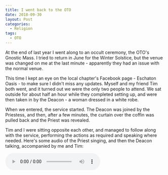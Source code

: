 ```yaml
---
title: I went back to the OTO
date: 2018-09-30
layout: Post
categories:
  - Religion
tags:
  - OTO
---
```


At the end of last year I went along to an occult ceremony, the OTO's Gnostic Mass. I tried to return in June for the Winter Solstice, but the venue was changed on me at the last minute - apparently they had an issue with the normal venue.

<!-- more -->

This time I kept an eye on the local chapter's Facebook page - Eschaton Oasis - to make sure I didn't miss any updates. Myself and my friend Tim both went, and it turned out we were the only two people to attend. We sat outside for about half an hour while they completed setting up, and were then taken in by the Deacon - a woman dressed in a white robe.

When we entered, the service started. The Deacon was joined by the Priestess, and then, after a few minutes, the curtain over the coffin was pulled back and the Priest was revealed.

Tim and I were sitting opposite each other, and managed to follow along with the service, performing the actions as required and speaking where needed. Here's some audio of the Priest singing, and then the Deacon talking, accompanied by me and Tim:

<audio controls src="/media/audio/skepticism/GnosticMass.mp3" />

Salt was added to water and used as a blessing. There was a lot of walking in circles, many crosses drawn in the air, and a lot of attention paid to the priest's lance (a long wooden spear).

There were some comedy moments, like when the curtain got stuck while the priest was trying to open it to reveal the high priestess naked on the altar. The veil was supposed to be pierced by the priest's lance (yes, there's a lot of sexual symbolism in the service!), but the curtain ring got caught on the join between the two halves of the curtain rod. I was afraid for a few seconds that the priest's attempts to free the curtain were going to bring the curtain crashing down, along with the large pillars that it was attached to, but eventually the ring shifted and all was good.

Here's the audio from when the curtain got stuck. You can hear the jangling of the curtain rings, and the banging of the priest's lance on the curtain rail:

<audio controls src="/media/audio/skepticism/OTOCurtains.mp3" />

I noticed this time round that the word "sperm" was mentioned a couple of times before the communion.

> "Glory to Thee, beyond all term, Thy spring of sperm, thy seed and germ!"

> "Touto esti to sperma mou" (which apparently translates as "this is my Seed")

There are also several other mentions of seed, e.g.:

> "Brooding and breeding, source and seed"

> "Therefore by seed and root and stem and bud and leaf and flower and fruit do we invoke Thee"

The communion biscuit, with the priest's sperm in it, seemed to be nicer than last time - they may have added something fruity, so the taste was okay. However, it was just as dry as before. I was prepared, though, and spent 30 seconds before I went up for communion filling my mouth with saliva. This definitely helped me to eat the biscuit faster, and the glass of wine was definitely handy for washing it down.

After the ceremony we were invited to go to the pub with the three members who ran the service. We declined, but next time I will make sure I go along.
